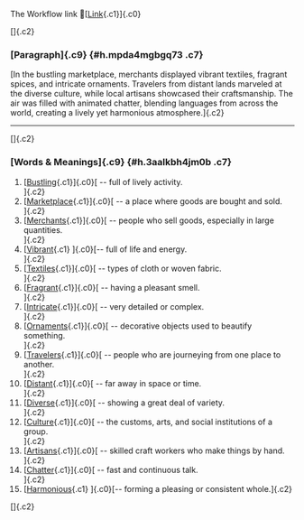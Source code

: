 The Workflow link
👏[[Link](https://www.google.com/url?q=http://www.google.com&sa=D&source=editors&ust=1760593490485743&usg=AOvVaw2AyNPXTcONCyv9mKU0s2HD){.c1}]{.c0}

[]{.c2}

### [Paragraph]{.c9} {#h.mpda4mgbgq73 .c7}

[In the bustling marketplace, merchants displayed vibrant textiles,
fragrant spices, and intricate ornaments. Travelers from distant lands
marveled at the diverse culture, while local artisans showcased their
craftsmanship. The air was filled with animated chatter, blending
languages from across the world, creating a lively yet harmonious
atmosphere.]{.c2}

------------------------------------------------------------------------

[]{.c2}

### [Words & Meanings]{.c9} {#h.3aalkbh4jm0b .c7}

1.  [[Bustling](https://www.google.com/url?q=http://www.google.com&sa=D&source=editors&ust=1760593490486460&usg=AOvVaw0CV5FYX5sBjQv7R22ERti5){.c1}]{.c0}[ --
    full of lively activity.\
    ]{.c2}
2.  [[Marketplace](https://www.google.com/url?q=http://www.google.com&sa=D&source=editors&ust=1760593490486695&usg=AOvVaw1rqnLiNv8RH8IGFgG6r7SW){.c1}]{.c0}[ --
    a place where goods are bought and sold.\
    ]{.c2}
3.  [[Merchants](https://www.google.com/url?q=http://www.google.com&sa=D&source=editors&ust=1760593490486950&usg=AOvVaw3fOXjKao2eYPHjk_rKGcl3){.c1}]{.c0}[ --
    people who sell goods, especially in large quantities.\
    ]{.c2}
4.  [[Vibrant](https://www.google.com/url?q=http://www.google.com&sa=D&source=editors&ust=1760593490487235&usg=AOvVaw2OYZJnEqqq1qWBGWtwx10V){.c1}
    ]{.c0}[-- full of life and energy.\
    ]{.c2}
5.  [[Textiles](https://www.google.com/url?q=http://www.google.com&sa=D&source=editors&ust=1760593490487348&usg=AOvVaw2Wckkfag1Lfa0eqaKJCdmh){.c1}]{.c0}[ --
    types of cloth or woven fabric.\
    ]{.c2}
6.  [[Fragrant](https://www.google.com/url?q=http://www.google.com&sa=D&source=editors&ust=1760593490487453&usg=AOvVaw0PF0J0-xt71dFQ-TN_bWcs){.c1}]{.c0}[ --
    having a pleasant smell.\
    ]{.c2}
7.  [[Intricate](https://www.google.com/url?q=http://www.google.com&sa=D&source=editors&ust=1760593490487562&usg=AOvVaw3rJFX621aGNdnZYRP_AW-O){.c1}]{.c0}[ --
    very detailed or complex.\
    ]{.c2}
8.  [[Ornaments](https://www.google.com/url?q=http://www.google.com&sa=D&source=editors&ust=1760593490487669&usg=AOvVaw0xZzI7W4KzimzYRvibZZxy){.c1}]{.c0}[ --
    decorative objects used to beautify something.\
    ]{.c2}
9.  [[Travelers](https://www.google.com/url?q=http://www.google.com&sa=D&source=editors&ust=1760593490487815&usg=AOvVaw2g5pg1T4zJZgS6bQmdaoM9){.c1}]{.c0}[ --
    people who are journeying from one place to another.\
    ]{.c2}
10. [[Distant](https://www.google.com/url?q=http://www.google.com&sa=D&source=editors&ust=1760593490487952&usg=AOvVaw2NAny7Jgr5fNYxwP2BAB3b){.c1}]{.c0}[ --
    far away in space or time.\
    ]{.c2}
11. [[Diverse](https://www.google.com/url?q=http://www.google.com&sa=D&source=editors&ust=1760593490488058&usg=AOvVaw0ui3XTIRBBQ6KcjduXEPs8){.c1}]{.c0}[ --
    showing a great deal of variety.\
    ]{.c2}
12. [[Culture](https://www.google.com/url?q=http://www.google.com&sa=D&source=editors&ust=1760593490488162&usg=AOvVaw3ncaJtuXZMdQGFo1I6CD-t){.c1}]{.c0}[ --
    the customs, arts, and social institutions of a group.\
    ]{.c2}
13. [[Artisans](https://www.google.com/url?q=http://www.google.com&sa=D&source=editors&ust=1760593490488287&usg=AOvVaw0kw1MI-L3VCkgruoztyLQg){.c1}]{.c0}[ --
    skilled craft workers who make things by hand.\
    ]{.c2}
14. [[Chatter](https://www.google.com/url?q=http://www.google.com&sa=D&source=editors&ust=1760593490488439&usg=AOvVaw0dIF-_m5t-nnxXFCuPqfoq){.c1}]{.c0}[ --
    fast and continuous talk.\
    ]{.c2}
15. [[Harmonious](https://www.google.com/url?q=http://www.google.com&sa=D&source=editors&ust=1760593490488543&usg=AOvVaw0a4Wr1-KquJyq7hBRdSpgK){.c1}
    ]{.c0}[-- forming a pleasing or consistent whole.]{.c2}

[]{.c2}
